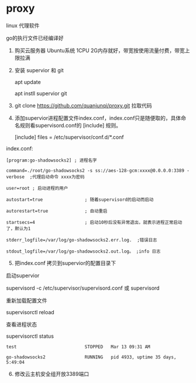 # proxy
linux 代理软件

go的执行文件已经编译好

1. 购买云服务器  Ubuntu系统 1CPU 2G内存就好，带宽按使用流量付费，带宽上限拉满

2. 安装 supervior 和 git

    apt update

    apt instll supervior git
 
3.  git clone https://github.com/quanjunqi/proxy.git  拉取代码

4. 添加supervior进程配置文件index.conf，index.conf只是随便取的，具体命名规则看supervisord.conf的 [include] 规则。

    [include]
    files = /etc/supervisor/conf.d/*.conf

index.conf:

    [program:go-shadowsocks2] ; 进程名字
   
    command=./root/go-shadowsocks2 -s ss://aes-128-gcm:xxxx@0.0.0.0:3389 -verbose  ;代理启动命令 xxxx为密码
   
    user=root ; 启动进程的用户 
   
    autostart=true                ; 随着supervisord的启动而启动
   
    autorestart=true              ; 自动重启
   
    startsecs=4                   ; 启动10秒后没有异常退出，就表示进程正常启动了，默认为1
   
    stderr_logfile=/var/log/go-shadowsocks2.err.log.  ;错误日志
   
    stdout_logfile=/var/log/go-shadowsocks2.out.log。 ;info 日志

5. 把index.conf 拷贝到supervior的配置目录下

  启动supervior
  
  supervisord -c /etc/supervisor/supervisord.conf   或  supervisord 

  重新加载配置文件
  
  supervisorctl reload
  
  查看进程状态
  
  supervisorctl status
  
    test                          STOPPED   Mar 13 09:31 AM
    
    go-shadowsocks2               RUNNING   pid 4933, uptime 35 days, 5:49:04
  
6. 修改云主机安全组开放3389端口




